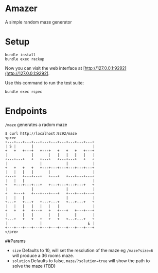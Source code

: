 # Amazer
A simple random maze generator

# Setup

```
bundle install
bundle exec rackup
```

Now you can visit the web interface at
[http://127.0.0.1:9292](http://127.0.0.1:9292).

Use this command to run the test suite:

```
bundle exec rspec
```

# Endpoints

`/maze` generates a radom maze

```
$ curl http://localhost:9292/maze
<pre>
+---+---+---+---+---+---+---+---+---+---+
| S |       |                           |
+   +   +---+   +---+   +   +   +   +---+
|           |       |   |   |   |   |   |
+---+---+   +   +---+   +---+---+   +   +
|               |           |           |
+   +   +   +   +---+---+---+---+---+---+
|   |   |   |       |                   |
+---+   +---+---+   +---+   +---+---+---+
|   |   |                               |
+   +---+---+---+   +---+---+---+---+   +
|           |               |           |
+   +---+   +---+---+---+   +---+---+---+
|   |   |                   |           |
+---+   +---+   +---+---+   +---+---+   +
|   |   |   |   |   |   |               |
+   +   +   +---+   +   +---+   +---+---+
|       |   |       |   |       |       |
+---+   +   +   +   +   +   +---+---+   +
|               |                     E |
+---+---+---+---+---+---+---+---+---+---+
</pre>
```

##Params

- `size` Defaults to 10, will set the resolution of the maze eg `/maze?size=6` will produce a 36 rooms maze.
- `solution` Defaults to false, `maze/?solution=true` will show the path to solve the maze (TBD)
